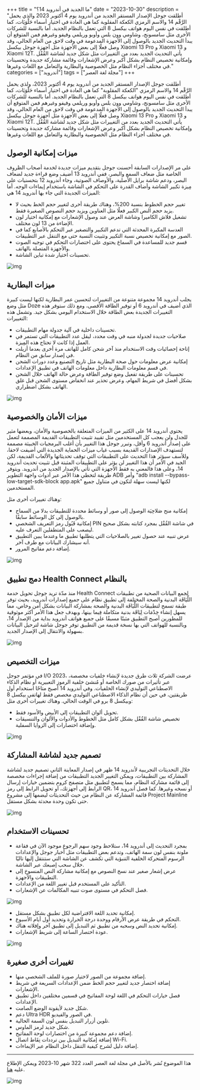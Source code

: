 +++
title = "ما الجديد في أندرويد 14؟"
date = "2023-10-30"
description = "أطلقت جوجل الإصدار المستقر الجديد من أندرويد يوم 4 أكتوبر 2023 والذي يحمل الرَّقْم 14 والاسم الرمزي الكعكة المقلوبة كما هي العادة في اختيار أسماء حَلْوَيَات، كما أطلقت في نفس اليوم هواتف بيكسل 8 التي تعمل بالنظام الجديد. أما بالنسبة للشركات الأخرى مثل سامسونج، وشاومي وون بلس وأوبو وريلمي وفيفو وغيرهم فمن المتوقع أن يبدأ التحديث الجديد بالوصول إلى الأجهزة المدعومة في وقت لاحق من العام الحالي، وقد وصل فعلًا إلى بعض الأجهزة مثل أجهزة جوجل بيكسل Xiaomi 13 Pro و Xiaomi 13 و Xiaomi 12T. يأتي التحديث الجديد بعدد من التغييرات مثل شكل جديد لشاشة القُفْل وإمكانية تخصيص النظام بشكل أكبر وعرض اﻹشعارات وقائمة مشاركة جديدة وتحسينات في مختلف أجزاء النظام مثل الخصوصية والبطارية والتعامل مع اللغات وغيرها."
categories = ["أندرويد"]
tags = ["مجلة لغة العصر"]
+++

أطلقت جوجل الإصدار المستقر الجديد من أندرويد يوم 4 أكتوبر 2023، ولذي يحمل الرَّقْم 14 والاسم الرمزي "الكعكة المقلوبة" كما هي العادة في اختيار أسماء حَلْوَيَات، كما أطلقت في نفس اليوم هواتف بيكسل 8 التي تعمل بالنظام الجديد. أما بالنسبة للشركات الأخرى مثل سامسونج، وشاومي وون بلس وأوبو وريلمي وفيفو وغيرهم فمن المتوقع أن يبدأ التحديث الجديد بالوصول إلى الأجهزة المدعومة في وقت لاحق من العام الحالي، وقد وصل فعلًا إلى بعض الأجهزة مثل أجهزة جوجل بيكسل Xiaomi 13 Pro و Xiaomi 13 و Xiaomi 12T. يأتي التحديث الجديد بعدد من التغييرات مثل شكل جديد لشاشة القُفْل وإمكانية تخصيص النظام بشكل أكبر وعرض اﻹشعارات وقائمة مشاركة جديدة وتحسينات في مختلف أجزاء النظام مثل الخصوصية والبطارية والتعامل مع اللغات وغيرها.

## ميزات إمكانية الوصول

على مر اﻹصدارات السابقة أحسنت جوجل بتقديم ميزات جديدة لخدمة أصحاب الظروف الخاصة مثل ضعاف السمع والبصر، ففي أندرويد 13 أضيف وضع قراءة جديد لضعاف البصر، ودعم شاشة برايل الأصلية، والأوصاف الصوتية، وجاء أندرويد 12 بتحسنيات على مِيزة تكبير الشاشة وأضاف القدرة على التحكم في الشاشة باستخدام إيماءات الوجه. أما الميزات الجديدة التي جاء بها أندرويد 14 هي:

- تغيير حجم الخطوط بنسبة 200%، وهناك طريقة أخرى لتغيير حجم الخط بحيث لا يزيد حجم النص الكبير فعلًا مثل العناوين ويزيد حجم النصوص الصغيرة فقط.
- تشغيل فلاش الكاميرا وشاشة العرض عند وصول الإشعارات مع إمكانية اختيار لون الإضاءة من 13 لون مختلف.
- العدسة المكبرة المحدثة التي تدعم التكبير والتصغير عبر التحكم بالأصابع كما في الصور مع إمكانية تخصيص نسبة التكبير وتثبيت النسبة حتى مع التنقل عبر التطبيقات.
- قسم جديد للمساعدة في السماع يحتوى على اختصارات التحكم في توجيه الصوت والأجهزة المتصلة بالهاتف.
- تحسينات اختيار شدة تباين الشاشة.

![img](images/Notifications-Light.jpg?height=700px)

## ميزات البطارية

يجلب أندرويد 14 مجموعة متنوعة من التغييرات لتحسين عمر البطارية لكنها ليست كبيرة مثل وضع Doze الذي أضيف في أندرويد 6 أو توفير الطاقة اﻷقصى، ومع ذلك ستوفر هذه التغييرات الجديدة بعض الطاقة خلال الاستخدام اليومي بشكل جيد. وتشمل هذه التغييرات:

- تحسينات داخلية في آلية جدولة مهام التطبيقات.
- صلاحيات جديدة لجدولة منبه في وقت محدد، ليقل عدد التطبيقات التي تستمر في العمل إذا كانت لا تحتاج هذه المِيزة.
- إتاحة إحصائيات وقت الاستخدام منذ آخر شحن كامل للهاتف مرة أخرى بعدما أزيلت في إصدار سابق من النظام.
- إمكانية عرض معلومات حول صحة البطارية مثل تاريخ التصنيع وعدد دورات الشحن في قسم معلومات البطارية داخل معلومات الهاتف في تطبيق اﻹعدادات.
- تحسينات على طريقة تفعيل وضع توفير الطاقة وعرض حالة الهاتف خلال الشحن بشكل أفضل في شريط المهام، وعرض تحذير عند انخفاض مستوى الشحن قبل غلق الهاتف بشكل اضطراري.

![img](images/Low-battery-warning.png?height=700px)

## ميزات الأمان والخصوصية

يحتوي أندرويد 14 على الكثير من الميزات المتعلقة بالخصوصية والأمان، وبعضها مثير للجدل ولن يعجب كل المستخدمين مثل تقييد تثبيت التطبيقات القديمة المصممة لتعمل على إصدار أندرويد 6 وأقل، وتبرر جوجل هذا التغيير بأن أغلب البرمجيات الخبيثة مصممة لتستهدف الإصدارات القديمة بسبب غياب ميزات الحماية الجديدة التي أضيفت لاحقا، وللأسف سيؤثر هذا التحديث على التطبيقات التي توقف تحديثاتها والألعاب القديمة، لكن الجيد في الأمر أن هذا التغيير لن يؤثر على التطبيقات المثبتة قبل تثبيت تحديث أندرويد 14، وعلى هذا فالمعني به فقط الأجهزة التي تأتي بالإصدار الجديد من أندرويد. ويتوفر طريقة لتخطي هذا اﻷمر عبر أدوات واجهة التطوير ADB وأمر "adb install --bypass-low-target-sdk-block app.apk" لكنها ليست سهلة لتكون في متناول جميع المستخدمين.

وهناك تغييرات أخرى مثل:

- إمكانية منح صَلاحِيَة الوصول إلى صور أو وسائط محددة للتطبيقات بدلا من السماح بالوصول إلى كل الوسائط سابقًا.
- إمكانية قَبُول رمز التعريف الشخصي PIN في شاشة القُفْل بمجرد كتابته بشكل صحيح ليصعب على المتطفلين التعرف عليه.
- عرض تنبيه عند حصول تغيير بالصلاحيات التي يتطلبها تطبيق ما وعندما يبين التطبيق أنه سيشارك البيانات مع طرف آخر.
- إضافة دعم مفاتيح المرور.

![img](images/Select-Photos-Access.jpg?height=700px)

## دمج تطبيق Health Connect بالنظام

منذ مدّة تريد جوجل تحويل خدمة Health Connect لجمع البيانات الصحية من تطبيقات اللِّيَاقَة البدنية والصحة المختلفة إلى تطبيق نظام على جميع إصدارات أندرويد، بحيث توفر طبقة تسمح لتطبيقات اللِّيَاقَة البدنية والصحة بمشاركة البيانات بشكل آمن وخاص، مما يسهل إنشاء خِدْمَات لِيَاقَة بدنية متكاملة فِيما بينها، وبهدف جعل هذا الأمر أكثر موثوقية للمطورين أصبح التطبيق مثبتًا مسبقًا على جميع هواتف أندرويد بداية من اﻹصدار 14، وبالنسبة للهواتف التي بها نسخة قديمة من التطبيق توفر جوجل شاشة لترحيل البيانات بسهولة والانتقال إلى الإصدار الجديد.

![img](images/Health-Connect.png)

## ميزات التخصيص

في مؤتمر جوجل I/O 2023، عرضت الشركة ثلاث طرق جديدة لإنشاء خلفيات مخصصة، عبر تأثيرات من صورك الخاصة أو مُنشئ خلفية الرموز التعبيرية أو نظام الذكاء الاصطناعي التوليدي لإنشاء الخلفيات. وفي أندرويد 14 أصبح متاحًا استخدام أول طريقتين، في حين أن نظام الذكاء الاصطناعي التوليدي مخصص فقط لهاتفي بيكسل 8 وبيكسل 8 برو في الوقت الحالي. وهناك تغييرات أخرى مثل:

- تحويل ألوان التطبيقات إلى الأبيض والأسود فقط.
- تخصيص شاشة القُفْل بشكل كامل مثل الخطوط والأدوات والألوان والتنسيقات وإضافة اختصارات إلى الزوايا السفلية.

![img](images/lockscreen-clocks.jpg?height=700px)

## تصميم جديد لشاشة المشاركة

خلال التحديثات التجريبية لأندرويد 14 ظهر في إصدار المعاينة الثاني تصميم جديد لشاشة المشاركة بين التطبيقات، ويمكن التغيير الجديد التطبيقات من إضافة إجراءات مخصصة إلى قائمة مشاركة النظام، مما يسمح لتطبيق مثل متصفح كروم بتضمين خيارات إرسال الرابط إلى أجهزتك، أو تحويل الرابط إلى رمز QR، أو نسخه وغيرها. كما فصل أندرويد 14 قائمة المشاركة عن النظام من حيث التحديثات ليضمها إلى مشروع Project Mainline حتى تكون وحدة محدثة بشكل مستقل.

![img](images/share-sheet.png?height=700px)

## تحسينات الاستخدام

- بمجرد التحديث إلى أندرويد 14، ستلاحظ وجود سهم الرجوع موجود الآن في فقاعة ملونة بنفس لون سمة الهاتف، وتدعم بعض التطبيقات مثل أخبار جوجل والإعدادات الرسوم المتحركة الخلفية التنبؤية التي تكشف عن الشاشة التي ستنتقل إليها تاليًا خلال سحب إصبعك عبر الشاشة.
- عرض إشعار صغير عند نسخ النصوص مع إمكانية مشاركة النص المنسوخ إلى التطبيقات والأجهزة.
- التأكيد على المستخدم قبل تغيير اللغة من الإعدادات.
- فصل التحكم في مستوى صوت تنبيه المكالمات عن اﻹشعارات.

![img](images/volume-panel.jpg?height=700px)

- إمكانية تحديد اللغة الافتراضية لكل تطبيق بشكل مستقل.
- التحكم في طريقة عرض الأرقام ووحدة درجة الحرارة وتحديد أول أيام الأسبوع.
- إمكانية تحديد النص وسحبه من تطبيق ثم التبديل إلى تطبيق آخر وإفلاته هناك.
- عودة اختصار الساعة إلى شريط اﻹشعارات.

![img](images/regional-preferences.jpg?height=700px)

## تغييرات أخرى صغيرة

- إضافة مجموعة من الصور لاختيار صورة للملف الشخصي منها.
- إضافة اختصار جديد لتغيير حجم الخط ضمن اﻹعدادات السريعة في شريط اﻹشعارات.
- فصل خيارات التحكم في اللغة لوحة المفاتيح في قسمين مختلفين داخل تطبيق اﻹعدادات.
- شكل جديد لأيقونة الوضع الصامت.
- دعم Ultra HDR في الصور والفيديو.
- تلوين أزرار التبديل بنفس لون السمة الحالية.
- شكل جديد لرمز الماوس.
- إضافة دعم مجموعة كبيرة من اختصارات لوحة المفاتيح.
- إضافة إمكانية التبديل بين ترددات نِقَاط اتصال Wi-Fi.
- إضافة دليل لشرح كيفية التنقل داخل النظام عبر الإيماءات.

---

هذا الموضوع نُشر باﻷصل في مجلة لغة العصر العدد 322 شهر 10-2023 ويمكن الإطلاع عليه [هنا](https://drive.google.com/file/d/1oTpmizCiGwHMVsZ_mjnUA0VJbfwFi605/view?usp=drive_link).

![img](images/322-1.webp)

